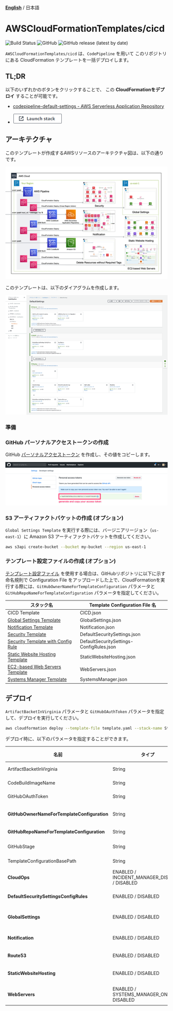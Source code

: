 [**English**](README.md) / 日本語

# AWSCloudFormationTemplates/cicd
![Build Status](https://codebuild.ap-northeast-1.amazonaws.com/badges?uuid=eyJlbmNyeXB0ZWREYXRhIjoiT1o3djE0RFpweWErRDl6SkpwTGsySVJKbWk0ajhreUlEaXAvTHh3ZzdaS2wzNVR5V1hpZkZRRVRtcFIvNncydWdad2w4TG9MRVMzVGFvMlZKY2RNYUowPSIsIml2UGFyYW1ldGVyU3BlYyI6Ik0vOGVWdGFEWTlyYVdDZUwiLCJtYXRlcmlhbFNldFNlcmlhbCI6MX0%3D&branch=master)
![GitHub](https://img.shields.io/github/license/eijikominami/aws-cloudformation-templates)
![GitHub release (latest by date)](https://img.shields.io/github/v/release/eijikominami/aws-cloudformation-templates)

``AWSCloudFormationTemplates/cicd`` は、`CodePipeline` を用いて このリポジトリにある CloudFormation テンプレートを一括デプロイします。

## TL;DR

以下のいずれかのボタンをクリックすることで、 この **CloudFormationをデプロイ** することが可能です。

+ [codepipeline-default-settings - AWS Serverless Application Repository](https://serverlessrepo.aws.amazon.com/applications/arn:aws:serverlessrepo:us-east-1:172664222583:applications~codepipeline-default-settings)

+ [![cloudformation-launch-stack](../images/cloudformation-launch-stack.png)](https://console.aws.amazon.com/cloudformation/home?region=ap-northeast-1#/stacks/create/review?stackName=CICD&templateURL=https://eijikominami.s3-ap-northeast-1.amazonaws.com/aws-cloudformation-templates/cicd/template.yaml) 

## アーキテクチャ

このテンプレートが作成するAWSリソースのアーキテクチャ図は、以下の通りです。

![](../images/architecture.png)

このテンプレートは、以下のダイアグラムを作成します。

![](../images/cicd_codepipeline.png)

### 準備

### GitHub パーソナルアクセストークンの作成

GitHub [パーソナルアクセストークン](https://help.github.com/ja/github/authenticating-to-github/creating-a-personal-access-token-for-the-command-line) を作成し、その値をコピーします。

![](../images/generate_your_access_token.png)

### S3 アーティファクトバケットの作成 (オプション)

``Global Settings Template`` を実行する際には、バージニアリージョン（`us-east-1`）に Amazon S3 アーティファクトバケットを作成してください。
 
```bash
aws s3api create-bucket --bucket my-bucket --region us-east-1
```

### テンプレート設定ファイルの作成 (オプション)

[テンプレート設定ファイル](https://docs.aws.amazon.com/AWSCloudFormation/latest/UserGuide/continuous-delivery-codepipeline-cfn-artifacts.html#w2ab1c13c17c13) を使用する場合は、GitHubリポジトリに以下に示す命名規則で Configuration File をアップロードした上で、CloudFormationを実行する際には、`GitHubOwnerNameForTemplateConfiguration` パラメータと `GitHubRepoNameForTemplateConfiguration` パラメータを指定してください。

| スタック名 | Template Configuration File 名 | 
| --- | --- |
| CICD Template | CICD.json |
| [Global Settings Template](../global/README_JP.md) | GlobalSettings.json |
| [Notification Template](../notification/README_JP.md) | Notification.json |
| [Security Template](../security/README_JP.md) | DefaultSecuritySettings.json |
| [Security Template with Config Rule](../security-config-rules/README_JP.md) | DefaultSecuritySettings-ConfigRules.json |
| [Static Website Hosting Template](../static-website-hosting-with-ssl/README_JP.md) | StaticWebsiteHosting.json |
| [EC2-based Web Servers Template](../web-servers/README_JP.md) | WebServers.json |
| [Systems Manager Template](../web-servers/README_JP.md) | SystemsManager.json |

## デプロイ

`ArtifactBacketInVirginia` パラメータと `GitHubOAuthToken` パラメータを指定して、デプロイを実行してください。

```bash
aws cloudformation deploy --template-file template.yaml --stack-name StaticWebsiteHosting --parameter-overrides ArtifactBacketInVirginia=my0bucket GitHubOAuthToken=XXXXX
```

デプロイ時に、以下のパラメータを指定することができます。

| 名前 | タイプ | デフォルト値 | 必須 | 詳細 |
| --- | --- | --- | --- | --- |
| ArtifactBacketInVirginia | String | | | Amazon S3 アーティファクトバケット（us-east-1） |
| CodeBuildImageName | String | aws/codebuild/amazonlinux2-x86_64-standard:3.0 | ○ | |
| GitHubOAuthToken | String | | | GitHubからコードを取得する際に用いる **OAuthトークン** |
| **GitHubOwnerNameForTemplateConfiguration** | String | | | TemplateConfigurationファイルが置かれている **GitHubリポジトリの所有者名** |
| **GitHubRepoNameForTemplateConfiguration** | String | | | TemplateConfigurationファイルが置かれている **GitHubリポジトリ名** |
| GitHubStage | String | master | ○ | CloudFormationテンプレートが置かれているリポジトリのステージ名 |
| TemplateConfigurationBasePath | String | | | 設定プロパティのあるディレクトリのパス |
| **CloudOps** | ENABLED / INCIDENT_MANAGER_DISABLED / DISABLED | DISABLED | ○ | ENABLEDを指定した場合、`CloudOps` スタックがデプロイされます。 |
| **DefaultSecuritySettingsConfigRules** | ENABLED / DISABLED | DISABLED | ○ | ENABLEDを指定した場合、`DefaultSecuritySettingsConfigRules` スタックがデプロイされます。 |
| **GlobalSettings** | ENABLED / DISABLED | DISABLED | ○ | ENABLEDを指定した場合、`GlobalSettings` スタックがデプロイされます。 |
| **Notification** | ENABLED / DISABLED | DISABLED | ○ | ENABLEDを指定した場合、`Notification` スタックがデプロイされます。 |
| **Route53** | ENABLED / DISABLED | DISABLED | ○ | ENABLEDを指定した場合、`Route53` スタックがデプロイされます。 |
| **StaticWebsiteHosting** | ENABLED / DISABLED | DISABLED | ○ | ENABLEDを指定した場合、`StaticWebsiteHosting` スタックがデプロイされます。 |
| **WebServers** | ENABLED / SYSTEMS_MANAGER_ONLY / DISABLED | DISABLED | ○ | ENABLEDを指定した場合、`WebServers` スタックがデプロイされます。 |